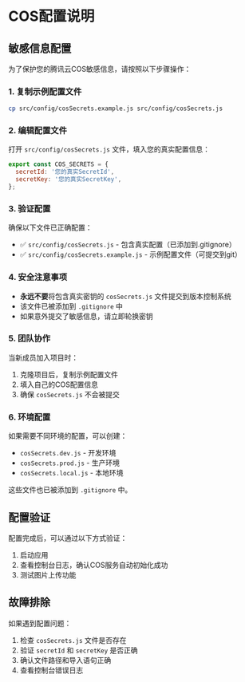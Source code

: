 # COS配置说明

## 敏感信息配置

为了保护您的腾讯云COS敏感信息，请按照以下步骤操作：

### 1. 复制示例配置文件

```bash
cp src/config/cosSecrets.example.js src/config/cosSecrets.js
```

### 2. 编辑配置文件

打开 `src/config/cosSecrets.js` 文件，填入您的真实配置信息：

```javascript
export const COS_SECRETS = {
  secretId: '您的真实SecretId',
  secretKey: '您的真实SecretKey',
};
```

### 3. 验证配置

确保以下文件已正确配置：

- ✅ `src/config/cosSecrets.js` - 包含真实配置（已添加到.gitignore）
- ✅ `src/config/cosSecrets.example.js` - 示例配置文件（可提交到git）

### 4. 安全注意事项

- **永远不要**将包含真实密钥的 `cosSecrets.js` 文件提交到版本控制系统
- 该文件已被添加到 `.gitignore` 中
- 如果意外提交了敏感信息，请立即轮换密钥

### 5. 团队协作

当新成员加入项目时：

1. 克隆项目后，复制示例配置文件
2. 填入自己的COS配置信息
3. 确保 `cosSecrets.js` 不会被提交

### 6. 环境配置

如果需要不同环境的配置，可以创建：

- `cosSecrets.dev.js` - 开发环境
- `cosSecrets.prod.js` - 生产环境
- `cosSecrets.local.js` - 本地环境

这些文件也已被添加到 `.gitignore` 中。

## 配置验证

配置完成后，可以通过以下方式验证：

1. 启动应用
2. 查看控制台日志，确认COS服务自动初始化成功
3. 测试图片上传功能

## 故障排除

如果遇到配置问题：

1. 检查 `cosSecrets.js` 文件是否存在
2. 验证 `secretId` 和 `secretKey` 是否正确
3. 确认文件路径和导入语句正确
4. 查看控制台错误日志
